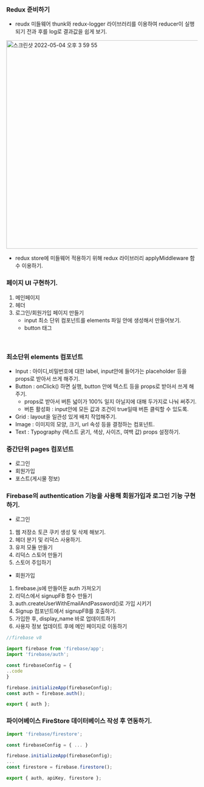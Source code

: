### Redux 준비하기

- reudx 미들웨어 thunk와 redux-logger 라이브러리를 이용하여 reducer이 실행되기 전과 후를 log로 결과값을 쉽게 보기.
<img width="549" alt="스크린샷 2022-05-04 오후 3 59 55" src="https://user-images.githubusercontent.com/77766718/166635680-59b65e7e-e018-419f-b1e2-8fb212c5fcb2.png">

- redux store에 미들웨어 적용하기 위해 redux 라이브러리 applyMiddleware 함수 이용하기.

### 페이지 UI 구현하기.

1. 메인페이지
2. 헤더
3. 로그인/회원가입 페이지 만들기
   - input 최소 단위 컴포넌트를 elements 파일 안에 생성해서 만들어보기.
   - button 태그

 <br/>

### 최소단위 elements 컴포넌트

- Input : 아이디,비밀번호에 대한 label, input안에 들어가는 placeholder 등을 props로 받아서 쓰게 해주기.
- Button : onClick() 하면 실행, button 안에 텍스트 등을 props로 받아서 쓰게 해주기.
  - props로 받아서 버튼 넓이가 100% 일지 아닐지에 대해 두가지로 나눠 써주기.
  - 버튼 활성화 : input안에 모든 값과 조건이 true일때 버튼 클릭할 수 있도록.
- Grid : layout을 일관성 있게 배치 작업해주기.
- Image : 이미지의 모양, 크기, url 속성 등을 결정하는 컴포넌트.
- Text : Typography (텍스트 굵기, 색상, 사이즈, 여백 값) props 설정하기.

### 중간단위 pages 컴포넌트

- 로그인
- 회원가입
- 포스트(게시물 정보)

### Firebase의 authentication 기능을 사용해 회원가입과 로그인 기능 구현하기.

- 로그인

1. 웹 저장소 토큰 쿠키 생성 및 삭제 해보기.
2. 헤더 분기 및 리덕스 사용하기.
3. 유저 모듈 만들기
4. 리덕스 스토어 만들기
5. 스토어 주입하기

- 회원가입

1. firebase.js에 만들어둔 auth 가져오기
2. 리덕스에서 signupFB 함수 만들기
3. auth.createUserWithEmailAndPassword()로 가입 시키기
4. Signup 컴포넌트에서 signupFB를 호출하기.
5. 가입한 후, display_name 바로 업데이트하기
6. 사용자 정보 업데이트 후에 메인 페이지로 이동하기

```js
//firebase v8

import firebase from 'firebase/app';
import 'firebase/auth';

const firebaseConfig = {
..code
}

firebase.initializeApp(firebaseConfig);
const auth = firebase.auth();

export { auth };
```

### 파이어베이스 FireStore 데이터베이스 작성 후 연동하기.

```js
import 'firebase/firestore';

const firebaseConfig = { ... }

firebase.initializeApp(firebaseConfig);
...
const firestore = firebase.firestore();

export { auth, apiKey, firestore };
```
